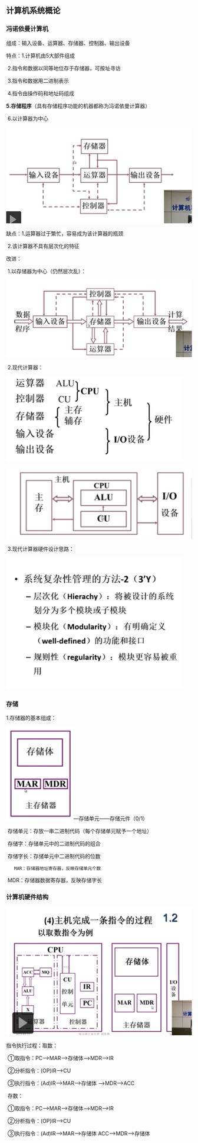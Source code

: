 ## 计算机系统概论

### 冯诺依曼计算机

组成：输入设备、运算器、存储器、控制器、输出设备

特点：1.计算机由5大部件组成

​			2.指令和数据以同等地位存于存储器，可按址寻访

​			3.指令和数据用二进制表示

​			4.指令由操作码和地址码组成

​	   	 **5.存储程序**（具有存储程序功能的机器都称为冯诺依曼计算器）

​			6.以计算器为中心

![image-20200810092551143](../images/image-20200810092551143.png)

缺点：1.运算器过于繁忙，容易成为该计算器的瓶颈

​			2.该计算器不具有层次化的特征

改进：

​			1.以存储器为中心（仍然层次乱）：

![image-20200810093952107](../images/image-20200810093952107.png)

​			2.现代计算器：

![image-20200810094403556](../images/image-20200810094403556.png)

![image-20200810094628012](../images/image-20200810094628012.png)



​			3.现代计算器硬件设计思路：

![image-20200810095844066](../images/image-20200810095844066.png)

### 存储

1.存储器的基本组成：

![image-20200810154040392](../images/image-20200810154040392.png)—存储单元——存储元件（0/1）

​		存储单元：存放一串二进制代码（每个存储单元赋予一个地址）

​		存储字：存储单元中的二进制代码的组合

​		存储字长：存储单元中二进制代码的位数

 	   MAR：存储器地址寄存器，反映存储单元个数  

​		MDR：存储器数据寄存器，反映存储字长

### 计算机硬件结构

![image-20200811204454686](../images/image-20200811204454686.png)



指令执行过程：取数：

​									①取指令：PC—>MAR—>存储体—>MDR—>IR

​									②分析指令：(OP)IR—>CU

​									③执行指令：(Ad)IR—>MAR—>存储体 —>MDR—>ACC

​							存数：

​									①取指令：PC—>MAR—>存储体—>MDR—>IR

​									②分析指令：(OP)IR—>CU

​									③执行指令：(Ad)IR—>MAR—>存储体  ACC—>MDR—>存储体

